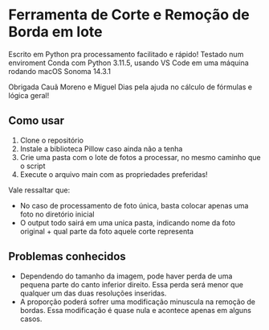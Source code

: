 # Ferramenta de Corte e Remoção de Borda em lote

Escrito em Python pra processamento facilitado e rápido! Testado num enviroment Conda com Python 3.11.5, usando VS Code em uma máquina rodando macOS Sonoma 14.3.1 

Obrigada Cauã Moreno e Miguel Dias pela ajuda no cálculo de fórmulas e lógica geral!

## Como usar
1. Clone o repositório
2. Instale a biblioteca Pillow caso ainda não a tenha
3. Crie uma pasta com o lote de fotos a processar, no mesmo caminho que o script
4. Execute o arquivo main com as propriedades preferidas!

Vale ressaltar que: 
- No caso de processamento de foto única, basta colocar apenas uma foto no diretório inicial
- O output todo sairá em uma unica pasta, indicando nome da foto original + qual parte da foto aquele corte representa

## Problemas conhecidos
- Dependendo do tamanho da imagem, pode haver perda de uma pequena parte do canto inferior direito. Essa perda será menor que qualquer um das duas resoluções inseridas.
- A proporção poderá sofrer uma modificação minuscula na remoção de bordas. Essa modificação é quase nula e acontece apenas em alguns casos.
